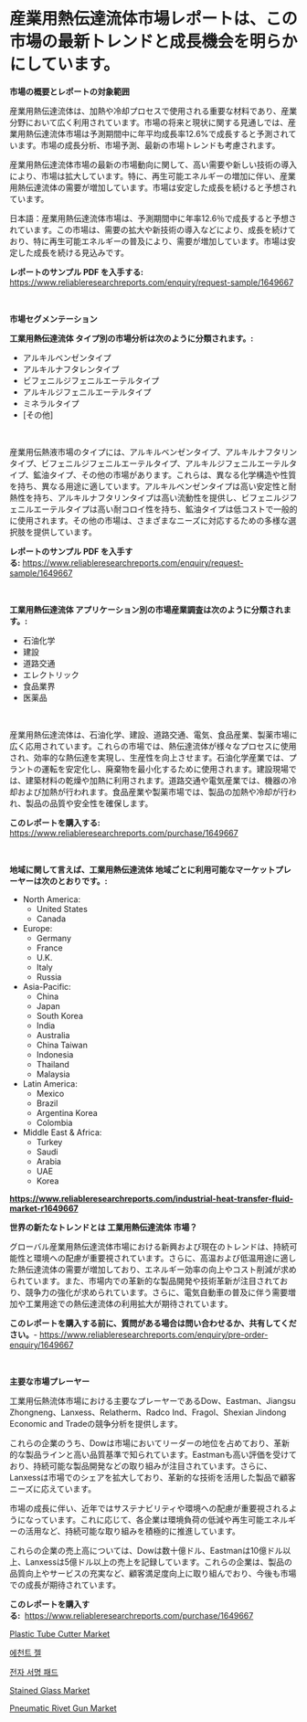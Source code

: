 <p><h1>産業用熱伝達流体市場レポートは、この市場の最新トレンドと成長機会を明らかにしています。</h1></p><p><strong>市場の概要とレポートの対象範囲</strong></p>
<p><p>産業用熱伝達流体は、加熱や冷却プロセスで使用される重要な材料であり、産業分野において広く利用されています。市場の将来と現状に関する見通しでは、産業用熱伝達流体市場は予測期間中に年平均成長率12.6%で成長すると予測されています。市場の成長分析、市場予測、最新の市場トレンドも考慮されます。</p><p>産業用熱伝達流体市場の最新の市場動向に関して、高い需要や新しい技術の導入により、市場は拡大しています。特に、再生可能エネルギーの増加に伴い、産業用熱伝達流体の需要が増加しています。市場は安定した成長を続けると予想されています。</p><p>日本語：産業用熱伝達流体市場は、予測期間中に年率12.6％で成長すると予想されています。この市場は、需要の拡大や新技術の導入などにより、成長を続けており、特に再生可能エネルギーの普及により、需要が増加しています。市場は安定した成長を続ける見込みです。</p></p>
<p><strong>レポートのサンプル PDF を入手する:</strong> <a href="https://www.reliableresearchreports.com/enquiry/request-sample/1649667">https://www.reliableresearchreports.com/enquiry/request-sample/1649667</a></p>
<p>&nbsp;</p>
<p><strong>市場セグメンテーション</strong></p>
<p><strong>工業用熱伝達流体 タイプ別の市場分析は次のように分類されます。:</strong></p>
<p><ul><li>アルキルベンゼンタイプ</li><li>アルキルナフタレンタイプ</li><li>ビフェニルジフェニルエーテルタイプ</li><li>アルキルジフェニルエーテルタイプ</li><li>ミネラルタイプ</li><li>[その他]</li></ul></p>
<p>&nbsp;</p>
<p><p>産業用伝熱液市場のタイプには、アルキルベンゼンタイプ、アルキルナフタリンタイプ、ビフェニルジフェニルエーテルタイプ、アルキルジフェニルエーテルタイプ、鉱油タイプ、その他の市場があります。これらは、異なる化学構造や性質を持ち、異なる用途に適しています。アルキルベンゼンタイプは高い安定性と耐熱性を持ち、アルキルナフタリンタイプは高い流動性を提供し、ビフェニルジフェニルエーテルタイプは高い耐コロイ性を持ち、鉱油タイプは低コストで一般的に使用されます。その他の市場は、さまざまなニーズに対応するための多様な選択肢を提供しています。</p></p>
<p><strong>レポートのサンプル PDF を入手する:</strong>&nbsp;<a href="https://www.reliableresearchreports.com/enquiry/request-sample/1649667">https://www.reliableresearchreports.com/enquiry/request-sample/1649667</a></p>
<p>&nbsp;</p>
<p><strong> 工業用熱伝達流体 アプリケーション別の市場産業調査は次のように分類されます。:</strong></p>
<p><ul><li>石油化学</li><li>建設</li><li>道路交通</li><li>エレクトリック</li><li>食品業界</li><li>医薬品</li></ul></p>
<p>&nbsp;</p>
<p><p>産業用熱伝達流体は、石油化学、建設、道路交通、電気、食品産業、製薬市場に広く応用されています。これらの市場では、熱伝達流体が様々なプロセスに使用され、効率的な熱伝達を実現し、生産性を向上させます。石油化学産業では、プラントの運転を安定化し、廃棄物を最小化するために使用されます。建設現場では、建築材料の乾燥や加熱に利用されます。道路交通や電気産業では、機器の冷却および加熱が行われます。食品産業や製薬市場では、製品の加熱や冷却が行われ、製品の品質や安全性を確保します。</p></p>
<p><strong>このレポートを購入する:</strong>&nbsp; <a href="https://www.reliableresearchreports.com/purchase/1649667">https://www.reliableresearchreports.com/purchase/1649667</a></p>
<p>&nbsp;</p>
<p><strong>地域に関して言えば、工業用熱伝達流体 地域ごとに利用可能なマーケットプレーヤーは次のとおりです。:</strong></p>
<p><ul>
    <li>
        North America:
        <ul>
            <li>United States</li>
            <li>Canada</li>
        </ul>
    </li>
    <li>
        Europe:
        <ul>
            <li>Germany</li>
            <li>France</li>
            <li>U.K.</li>
            <li>Italy</li>
            <li>Russia</li>
        </ul>
    </li>
    <li>
        Asia-Pacific:
        <ul>
            <li>China</li>
            <li>Japan</li>
            <li>South Korea</li>
            <li>India</li>
            <li>Australia</li>
            <li>China Taiwan</li>
            <li>Indonesia</li>
            <li>Thailand</li>
            <li>Malaysia</li>
        </ul>
    </li>
    <li>
        Latin America:
        <ul>
            <li>Mexico</li>
            <li>Brazil</li>
            <li>Argentina Korea</li>
            <li>Colombia</li>
        </ul>
    </li>
    <li>
        Middle East & Africa:
        <ul>
            <li>Turkey</li>
            <li>Saudi</li>
            <li>Arabia</li>
            <li>UAE</li>
            <li>Korea</li>
        </ul>
    </li>
    </ul></p>
<p><strong><a href="https://www.reliableresearchreports.com/industrial-heat-transfer-fluid-market-r1649667">https://www.reliableresearchreports.com/industrial-heat-transfer-fluid-market-r1649667</a></strong>&nbsp;</p>
<p><strong>世界の新たなトレンドとは 工業用熱伝達流体 市場？</strong></p>
<p><p>グローバル産業用熱伝達流体市場における新興および現在のトレンドは、持続可能性と環境への配慮が重要視されています。さらに、高温および低温用途に適した熱伝達流体の需要が増加しており、エネルギー効率の向上やコスト削減が求められています。また、市場内での革新的な製品開発や技術革新が注目されており、競争力の強化が求められています。さらに、電気自動車の普及に伴う需要増加や工業用途での熱伝達流体の利用拡大が期待されています。</p></p>
<p><strong>このレポートを購入する前に、質問がある場合は問い合わせるか、共有してください。</strong>- <a href="https://www.reliableresearchreports.com/enquiry/pre-order-enquiry/1649667">https://www.reliableresearchreports.com/enquiry/pre-order-enquiry/1649667</a></p>
<p>&nbsp;</p>
<p><strong>主要な市場プレーヤー</strong></p>
<p><p>工業用伝熱流体市場における主要なプレーヤーであるDow、Eastman、Jiangsu Zhongneng、Lanxess、Relatherm、Radco Ind、Fragol、Shexian Jindong Economic and Tradeの競争分析を提供します。</p><p>これらの企業のうち、Dowは市場においてリーダーの地位を占めており、革新的な製品ラインと高い品質基準で知られています。Eastmanも高い評価を受けており、持続可能な製品開発などの取り組みが注目されています。さらに、Lanxessは市場でのシェアを拡大しており、革新的な技術を活用した製品で顧客ニーズに応えています。</p><p>市場の成長に伴い、近年ではサステナビリティや環境への配慮が重要視されるようになっています。これに応じて、各企業は環境負荷の低減や再生可能エネルギーの活用など、持続可能な取り組みを積極的に推進しています。</p><p>これらの企業の売上高については、Dowは数十億ドル、Eastmanは10億ドル以上、Lanxessは5億ドル以上の売上を記録しています。これらの企業は、製品の品質向上やサービスの充実など、顧客満足度向上に取り組んでおり、今後も市場での成長が期待されています。</p></p>
<p><strong>このレポートを購入する:</strong>&nbsp;&nbsp;<a href="https://www.reliableresearchreports.com/purchase/1649667">https://www.reliableresearchreports.com/purchase/1649667</a></p>
<p><p><a href="https://github.com/provorikovar/Market-Research-Report-List-4/blob/main/plastic-tube-cutter-market.md">Plastic Tube Cutter Market</a></p><p><a href="https://github.com/vsr06p4p49/Market-Research-Report-List-1/blob/main/302736726281.md">에천트 젤</a></p><p><a href="https://github.com/Penelolack456456/Market-Research-Report-List-1/blob/main/263167426282.md">전자 서명 패드</a></p><p><a href="https://issuu.com/reportprime-2/docs/stained-glass-market-size-2030.pptx">Stained Glass Market</a></p><p><a href="https://view.publitas.com/reportprime-1/pneumatic-rivet-gun-market-trends-and-market-analysis-forecasted-for-period-2024-2031/">Pneumatic Rivet Gun Market</a></p></p>